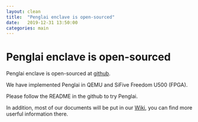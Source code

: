```yaml
---
layout: clean 
title:  "Penglai enclave is open-sourced"
date:   2019-12-31 13:50:00
categories: main
---
```


# Penglai enclave is open-sourced

Penglai enclave is open-sourced at [github](https://github.com/Penglai-Enclave/Penglai-Enclave).

We have implemented Penglai in QEMU and SiFive Freedom U500 (FPGA).

Please follow the README in the github to try Penglai.

In addition, most of our documents will be put in our [Wiki](https://github.com/Penglai-Enclave/Penglai-Enclave/wiki), you can find more userful information there.


